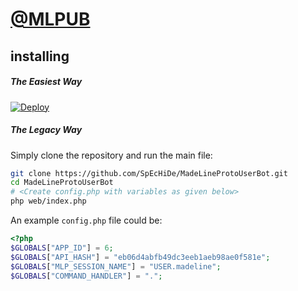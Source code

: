 # [@MLPUB](https://telegram.dog/MLPUB)

## installing

##### The Easiest Way

[![Deploy](https://www.herokucdn.com/deploy/button.svg)](https://heroku.com/deploy?template=https://gitlab.com/Vijay63/MadeLineProtoUserBot)


##### The Legacy Way

Simply clone the repository and run the main file:

```sh
git clone https://github.com/SpEcHiDe/MadeLineProtoUserBot.git
cd MadeLineProtoUserBot
# <Create config.php with variables as given below>
php web/index.php
```


An example `config.php` file could be:

```php
<?php
$GLOBALS["APP_ID"] = 6;
$GLOBALS["API_HASH"] = "eb06d4abfb49dc3eeb1aeb98ae0f581e";
$GLOBALS["MLP_SESSION_NAME"] = "USER.madeline";
$GLOBALS["COMMAND_HANDLER"] = ".";
```

